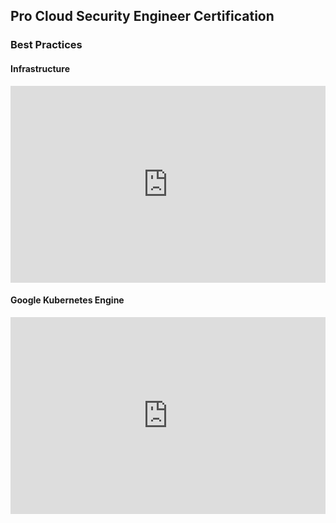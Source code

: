 ## Pro Cloud Security Engineer Certification

### Best Practices

#### Infrastructure

<iframe width="100%" height="315"
src="https://www.youtube.com/embed/ZQHoC0cR6Qw"
frameborder="0"
allow="accelerometer; autoplay; encrypted-media; gyroscope; picture-in-picture"
allowfullscreen></iframe>

#### Google Kubernetes Engine

<iframe width="100%" height="315"
src="https://www.youtube.com/embed/bFvFT-skKSs"
frameborder="0"
allow="accelerometer; autoplay; encrypted-media; gyroscope; picture-in-picture"
allowfullscreen></iframe>

